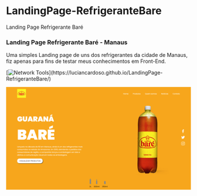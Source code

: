 # LandingPage-RefrigeranteBare
Landing Page Refrigerante Baré

### Landing Page Refrigerante Baré - Manaus
Uma simples Landing page de uns dos refrigerantes da cidade de Manaus, fiz apenas para fins de testar meus conhecimentos em Front-End.

[![Network Tools](https://img.shields.io/badge/-🌐%20BaréRefrigerante%20Link-000?)](https://luciancardoso.github.io/LandingPage-RefrigeranteBare/)

![alt text](https://raw.githubusercontent.com/luciancardoso/LandingPage-RefrigeranteBare/main/SiteBare.png)

